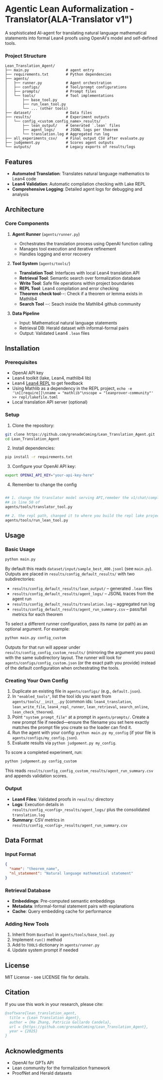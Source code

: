 # Agentic Lean Auformalization - Translator(ALA-Translator v1")

A sophisticated AI-agent for translating natural language mathematical statements into formal Lean4 proofs using OpenAI's model and self-defined tools.

### Project Structure

```
Lean_Translation_Agent/
├── main.py                 # agent entry
├── requirements.txt        # Python dependencies
├── agents/
│   ├── runner.py           # Agent orchestration
│   ├── configs/            # Tool/prompt configurations
│   ├── prompts/            # Prompt files
│   └── tools/              # Tool implementations
│       ├── base_tool.py
│       ├── run_lean_tool.py 
│       └── ... (other tools)
├── dataset/                # Data files
├── results/                # Experiment outputs
│   └── config_<custom_config_name>_results/
│       ├── lean_output/    # Generated `.lean` files
│       ├── agent_logs/     # JSONL logs per theorem
│       └── translation.log # Aggregated run log
├── all_experiments_csv/    # Final output CSV after evaluate.py
├── judgement.py            # Scores agent outputs
└── outputs/                # Legacy exports of results/logs
```

## Features

- **Automated Translation**: Translates natural language mathematics to Lean4 code
- **Lean4 Validation**: Automatic compilation checking with Lake REPL
- **Comprehensive Logging**: Detailed agent logs for debugging and analysis

## Architecture

### Core Components

1. **Agent Runner** (`agents/runner.py`)
   - Orchestrates the translation process using OpenAI function calling
   - Manages tool execution and iterative refinement
   - Handles logging and error recovery

2. **Tool System** (`agents/tools/`)
   - **Translation Tool**: Interfaces with local Lean4 translation API
   - **Retrieval Tool**: Semantic search over formalization database
   - **Write Tool**: Safe file operations within project boundaries
   - **REPL Tool**: Lean4 compilation and error checking
   - **Theorem check tool**--: Check if a theorem or lemma exists in Mathlib4
   - **Search Tool** --: Seach inside the Mathlib4 github community 

3. **Data Pipeline**
   - Input: Mathematical natural language statements
   - Retrieval DB: Herald dataset with informal-formal pairs
   - Output: Validated Lean4 `.lean` files

## Installation

### Prerequisites

- OpenAI API key
- Lean4 toolkit (lake, Lean4, mathlib4 lib)
- Lean4 [Lean4 REPL](https://github.com/leanprover-community/repl.git) to get feedback
- Using Mathlib as a dependency in the REPL project, ```echo -e '\n[[require]]\nname = "mathlib"\nscope = "leanprover-community"' >> repl/lakefile.toml```
- Local translation API server (optional)

### Setup

1. Clone the repository:
```bash
git clone https://github.com/grenadeComing/Lean_Translation_Agent.git
cd Lean_Translation_Agent
```

2. Install dependencies:
```bash
pip install -r requirements.txt
```

3. Configure your OpenAI API key:
```bash
export OPENAI_API_KEY="your-api-key-here"
```
4. Remember to change the config
```bash

## 1. change the translator model serving API,remeber the v1/chat/completions
## in line 50 of 
agents/tools/translator_tool.py

## 2. the repl path, changed it to where you build the repl lake project
agents/tools/run_lean_tool.py
```

## Usage

### Basic Usage

```bash
python main.py
```

By default this reads `dataset/input/sample_best_400.jsonl` (see `main.py`). Outputs are placed in `results/config_default_results/` with two subdirectories:
- `results/config_default_results/lean_output/` – generated `.lean` files
- `results/config_default_results/agent_logs/` – JSONL traces from the agent run
- `results/config_default_results/translation.log` – aggregated run log
- `results/config_default_results/agent_run_summary.csv` – pass/fail metrics for each theorem

To select a different runner configuration, pass its name (or path) as an optional argument. For example:
```bash
python main.py config_custom
```
Outputs for that run will appear under `results/config_config_custom_results/` (mirroring the argument you pass) with the same subdirectory layout. The runner will look for `agents/configs/config_custom.json` (or the exact path you provide) instead of the default configuration when orchestrating the tools.

### Creating Your Own Config

1. Duplicate an existing file in `agents/configs/` (e.g., `default.json`).
2. In `"enabled_tools"`, list the tool ids you want from `agents/tools/__init__.py` (common ids: `lean4_translation`, `lean_write_file`, `lean4_repl_runner`, `lean_retrieval`, `search_online`, `lean_check_theorem`).
3. Point `"system_prompt_file"` at a prompt in `agents/prompts/`. Create a new prompt file if needed—ensure the filename you set here exactly matches the prompt file you create so the loader can find it.
4. Run the agent with your config: `python main.py my_config` (if your file is `agents/configs/my_config.json`).
5. Evaluate results via `python judgement.py my_config`.

To score a completed experiment, run:
```bash
python judgement.py config_custom
```
This reads `results/config_config_custom_results/agent_run_summary.csv` and appends validation scores.


### Output

- **Lean4 Files**: Validated proofs in `results/` directory
- **Logs**: Execution details in `results/config_<config>_results/agent_logs/` plus the consolidated `translation.log`
- **Summary**: CSV metrics in `results/config_<config>_results/agent_run_summary.csv`

## Data Format

### Input Format
```json
{
  "name": "theorem_name",
  "nl_statement": "Natural language mathematical statement"
}
```

### Retrieval Database
- **Embeddings**: Pre-computed semantic embeddings
- **Metadata**: Informal-formal statement pairs with explanations
- **Cache**: Query embedding cache for performance



### Adding New Tools

1. Inherit from `BaseTool` in `agents/tools/base_tool.py`
2. Implement `run()` method
3. Add to `TOOLS` dictionary in `agents/runner.py`
4. Update system prompt if needed


## License

MIT License - see LICENSE file for details.

## Citation

If you use this work in your research, please cite:

```bibtex
@software{lean_translation_agent,
  title = {Lean Translation Agent},
  author = {Ke Zhang, Patricio Gallardo Candela},
  url = {https://github.com/grenadeComing/Lean_Translation_Agent},
  year = {2025}
}
```

## Acknowledgments

- OpenAI for GPTs API
- Lean community for the formalization framework
- ProofNet and Herald datasets

